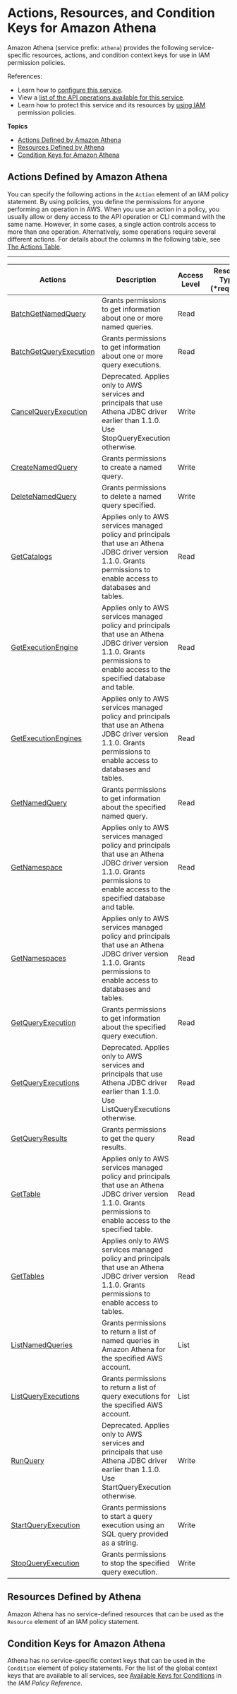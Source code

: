 # Actions, Resources, and Condition Keys for Amazon Athena<a name="list_amazonathena"></a>

Amazon Athena \(service prefix: `athena`\) provides the following service\-specific resources, actions, and condition context keys for use in IAM permission policies\.

References:
+ Learn how to [configure this service](http://docs.aws.amazon.com/athena/latest/ug/)\.
+ View a [list of the API operations available for this service](http://docs.aws.amazon.com/athena/latest/APIReference/)\.
+ Learn how to protect this service and its resources by [using IAM](http://docs.aws.amazon.com/athena/latest/ug/access.html) permission policies\.

**Topics**
+ [Actions Defined by Amazon Athena](#amazonathena-actions-as-permissions)
+ [Resources Defined by Athena](#amazonathena-resources-for-iam-policies)
+ [Condition Keys for Amazon Athena](#amazonathena-policy-keys)

## Actions Defined by Amazon Athena<a name="amazonathena-actions-as-permissions"></a>

You can specify the following actions in the `Action` element of an IAM policy statement\. By using policies, you define the permissions for anyone performing an operation in AWS\. When you use an action in a policy, you usually allow or deny access to the API operation or CLI command with the same name\. However, in some cases, a single action controls access to more than one operation\. Alternatively, some operations require several different actions\. For details about the columns in the following table, see [The Actions Table](reference_policies_actions-resources-contextkeys.md#actions_table)\.


****  

| Actions | Description | Access Level | Resource Types \(\*required\) | Condition Keys | Dependent Actions | 
| --- | --- | --- | --- | --- | --- | 
|   [ BatchGetNamedQuery ](http://docs.aws.amazon.com/athena/latest/APIReference/API_BatchGetNamedQuery.html)  | Grants permissions to get information about one or more named queries\. | Read |  |  |  | 
|   [ BatchGetQueryExecution ](http://docs.aws.amazon.com/athena/latest/APIReference/API_BatchGetQueryExecution.html)  | Grants permissions to get information about one or more query executions\. | Read |  |  |  | 
|   [ CancelQueryExecution ](http://docs.aws.amazon.com/athena/latest/APIReference/API_StopQueryExecution.html)  | Deprecated\. Applies only to AWS services and principals that use Athena JDBC driver earlier than 1\.1\.0\. Use StopQueryExecution otherwise\. | Write |  |  |  | 
|   [ CreateNamedQuery ](http://docs.aws.amazon.com/athena/latest/APIReference/API_CreateNamedQuery.html)  | Grants permissions to create a named query\. | Write |  |  |  | 
|   [ DeleteNamedQuery ](http://docs.aws.amazon.com/athena/latest/APIReference/API_DeleteNamedQuery.html)  | Grants permissions to delete a named query specified\. | Write |  |  |  | 
|   [ GetCatalogs ](https://docs.aws.amazon.com/athena/latest/ug/connect-with-previous-jdbc.html#jdbc-prev-version-policies)  | Applies only to AWS services managed policy and principals that use an Athena JDBC driver version 1\.1\.0\. Grants permissions to enable access to databases and tables\. | Read |  |  |  | 
|   [ GetExecutionEngine ](https://docs.aws.amazon.com/athena/latest/ug/connect-with-previous-jdbc.html#jdbc-prev-version-policies)  | Applies only to AWS services managed policy and principals that use an Athena JDBC driver version 1\.1\.0\. Grants permissions to enable access to the specified database and table\. | Read |  |  |  | 
|   [ GetExecutionEngines ](https://docs.aws.amazon.com/athena/latest/ug/connect-with-previous-jdbc.html#jdbc-prev-version-policies)  | Applies only to AWS services managed policy and principals that use an Athena JDBC driver version 1\.1\.0\. Grants permissions to enable access to databases and tables\. | Read |  |  |  | 
|   [ GetNamedQuery ](http://docs.aws.amazon.com/athena/latest/APIReference/API_GetNamedQuery.html)  | Grants permissions to get information about the specified named query\. | Read |  |  |  | 
|   [ GetNamespace ](https://docs.aws.amazon.com/athena/latest/ug/connect-with-previous-jdbc.html#jdbc-prev-version-policies)  | Applies only to AWS services managed policy and principals that use an Athena JDBC driver version 1\.1\.0\. Grants permissions to enable access to the specified database and table\. | Read |  |  |  | 
|   [ GetNamespaces ](https://docs.aws.amazon.com/athena/latest/ug/connect-with-previous-jdbc.html#jdbc-prev-version-policies)  | Applies only to AWS services managed policy and principals that use an Athena JDBC driver version 1\.1\.0\. Grants permissions to enable access to databases and tables\. | Read |  |  |  | 
|   [ GetQueryExecution ](http://docs.aws.amazon.com/athena/latest/APIReference/API_GetQueryExecution.html)  | Grants permissions to get information about the specified query execution\. | Read |  |  |  | 
|   [ GetQueryExecutions ](http://docs.aws.amazon.com/athena/latest/APIReference/API_ListQueryExecutions.html)  | Deprecated\. Applies only to AWS services and principals that use Athena JDBC driver earlier than 1\.1\.0\. Use ListQueryExecutions otherwise\. | Read |  |  |  | 
|   [ GetQueryResults ](http://docs.aws.amazon.com/athena/latest/APIReference/API_GetQueryResults.html)  | Grants permissions to get the query results\. | Read |  |  |  | 
|   [ GetTable ](https://docs.aws.amazon.com/athena/latest/ug/connect-with-previous-jdbc.html#jdbc-prev-version-policies)  | Applies only to AWS services managed policy and principals that use an Athena JDBC driver version 1\.1\.0\. Grants permissions to enable access to the specified table\. | Read |  |  |  | 
|   [ GetTables ](https://docs.aws.amazon.com/athena/latest/ug/connect-with-previous-jdbc.html#jdbc-prev-version-policies)  | Applies only to AWS services managed policy and principals that use an Athena JDBC driver version 1\.1\.0\. Grants permissions to enable access to tables\. | Read |  |  |  | 
|   [ ListNamedQueries ](http://docs.aws.amazon.com/athena/latest/APIReference/API_ListNamedQueries.html)  | Grants permissions to return a list of named queries in Amazon Athena for the specified AWS account\. | List |  |  |  | 
|   [ ListQueryExecutions ](http://docs.aws.amazon.com/athena/latest/APIReference/API_ListQueryExecutions.html)  | Grants permissions to return a list of query executions for the specified AWS account\. | List |  |  |  | 
|   [ RunQuery ](http://docs.aws.amazon.com/athena/latest/APIReference/API_startQueryExecution.html)  | Deprecated\. Applies only to AWS services and principals that use Athena JDBC driver earlier than 1\.1\.0\. Use StartQueryExecution otherwise\. | Write |  |  |  | 
|   [ StartQueryExecution ](http://docs.aws.amazon.com/athena/latest/APIReference/API_StartQueryExecution.html)  | Grants permissions to start a query execution using an SQL query provided as a string\. | Write |  |  |  | 
|   [ StopQueryExecution ](http://docs.aws.amazon.com/athena/latest/APIReference/API_StopQueryExecution.html)  | Grants permissions to stop the specified query execution\. | Write |  |  |  | 

## Resources Defined by Athena<a name="amazonathena-resources-for-iam-policies"></a>

Amazon Athena has no service\-defined resources that can be used as the `Resource` element of an IAM policy statement\.

## Condition Keys for Amazon Athena<a name="amazonathena-policy-keys"></a>

Athena has no service\-specific context keys that can be used in the `Condition` element of policy statements\. For the list of the global context keys that are available to all services, see [Available Keys for Conditions](reference_policies_condition-keys.html#AvailableKeys) in the *IAM Policy Reference*\.